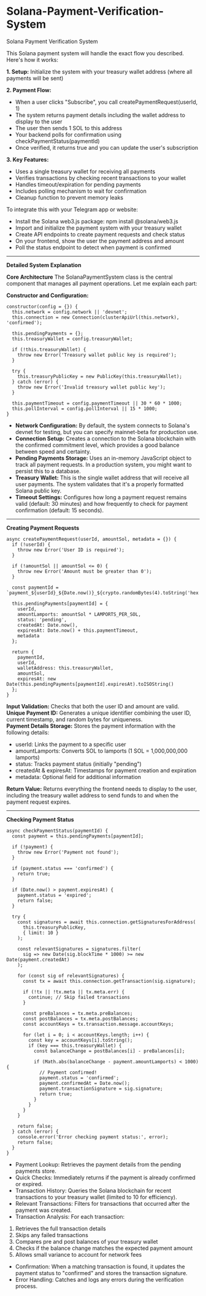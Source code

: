 # Solana-Payment-Verification-System
Solana Payment Verification System

This Solana payment system will handle the exact flow you described. Here's how it works:

**1. Setup:** Initialize the system with your treasury wallet address (where all payments will be sent)

**2. Payment Flow:**

- When a user clicks "Subscribe", you call createPaymentRequest(userId, 1)
- The system returns payment details including the wallet address to display to the user
- The user then sends 1 SOL to this address
- Your backend polls for confirmation using checkPaymentStatus(paymentId)
- Once verified, it returns true and you can update the user's subscription

**3. Key Features:**

- Uses a single treasury wallet for receiving all payments
- Verifies transactions by checking recent transactions to your wallet
- Handles timeout/expiration for pending payments
- Includes polling mechanism to wait for confirmation
- Cleanup function to prevent memory leaks

To integrate this with your Telegram app or website:

- Install the Solana web3.js package: npm install @solana/web3.js
- Import and initialize the payment system with your treasury wallet
- Create API endpoints to create payment requests and check status
- On your frontend, show the user the payment address and amount
- Poll the status endpoint to detect when payment is confirmed

---------------------------------------------------------------------------------------------------------------

**Detailed System Explanation**

**Core Architecture**
The SolanaPaymentSystem class is the central component that manages all payment operations. Let me explain each part:

**Constructor and Configuration:**
```
constructor(config = {}) {
  this.network = config.network || 'devnet';
  this.connection = new Connection(clusterApiUrl(this.network), 'confirmed');
  
  this.pendingPayments = {};
  this.treasuryWallet = config.treasuryWallet;
  
  if (!this.treasuryWallet) {
    throw new Error('Treasury wallet public key is required');
  }
  
  try {
    this.treasuryPublicKey = new PublicKey(this.treasuryWallet);
  } catch (error) {
    throw new Error('Invalid treasury wallet public key');
  }
  
  this.paymentTimeout = config.paymentTimeout || 30 * 60 * 1000; 
  this.pollInterval = config.pollInterval || 15 * 1000; 
}
```

- **Network Configuration:** By default, the system connects to Solana's devnet for testing, but you can specify mainnet-beta for production use.
- **Connection Setup:** Creates a connection to the Solana blockchain with the confirmed commitment level, which provides a good balance between speed and certainty.
- **Pending Payments Storage:** Uses an in-memory JavaScript object to track all payment requests. In a production system, you might want to persist this to a database.
- **Treasury Wallet:** This is the single wallet address that will receive all user payments. The system validates that it's a properly formatted Solana public key.
- **Timeout Settings:** Configures how long a payment request remains valid (default: 30 minutes) and how frequently to check for payment confirmation (default: 15 seconds).

---------------------------------------------------------------------------------------------------------------

**Creating Payment Requests**
```
async createPaymentRequest(userId, amountSol, metadata = {}) {
  if (!userId) {
    throw new Error('User ID is required');
  }
  
  if (!amountSol || amountSol <= 0) {
    throw new Error('Amount must be greater than 0');
  }
  
  const paymentId = `payment_${userId}_${Date.now()}_${crypto.randomBytes(4).toString('hex')}`;
  
  this.pendingPayments[paymentId] = {
    userId,
    amountLamports: amountSol * LAMPORTS_PER_SOL,
    status: 'pending',
    createdAt: Date.now(),
    expiresAt: Date.now() + this.paymentTimeout,
    metadata
  };
  
  return {
    paymentId,
    userId,
    walletAddress: this.treasuryWallet,
    amountSol,
    expiresAt: new Date(this.pendingPayments[paymentId].expiresAt).toISOString()
  };
}
```

**Input Validation:** Checks that both the user ID and amount are valid.
<br>
**Unique Payment ID:** Generates a unique identifier combining the user ID, current timestamp, and random bytes for uniqueness.
<br>
**Payment Details Storage:** Stores the payment information with the following details:
<br>

- userId: Links the payment to a specific user
- amountLamports: Converts SOL to lamports (1 SOL = 1,000,000,000 lamports)
- status: Tracks payment status (initially "pending")
- createdAt & expiresAt: Timestamps for payment creation and expiration
- metadata: Optional field for additional information


**Return Value:** Returns everything the frontend needs to display to the user, including the treasury wallet address to send funds to and when the payment request expires.

---------------------------------------------------------------------------------------------------------------

**Checking Payment Status**

```
async checkPaymentStatus(paymentId) {
  const payment = this.pendingPayments[paymentId];
  
  if (!payment) {
    throw new Error('Payment not found');
  }
  
  if (payment.status === 'confirmed') {
    return true;
  }
  
  if (Date.now() > payment.expiresAt) {
    payment.status = 'expired';
    return false;
  }
  
  try {
    const signatures = await this.connection.getSignaturesForAddress(
      this.treasuryPublicKey,
      { limit: 10 }
    );
    
    const relevantSignatures = signatures.filter(
      sig => new Date(sig.blockTime * 1000) >= new Date(payment.createdAt)
    );
    
    for (const sig of relevantSignatures) {
      const tx = await this.connection.getTransaction(sig.signature);
      
      if (!tx || !tx.meta || tx.meta.err) {
        continue; // Skip failed transactions
      }
      
      const preBalances = tx.meta.preBalances;
      const postBalances = tx.meta.postBalances;
      const accountKeys = tx.transaction.message.accountKeys;
      
      for (let i = 0; i < accountKeys.length; i++) {
        const key = accountKeys[i].toString();
        if (key === this.treasuryWallet) {
          const balanceChange = postBalances[i] - preBalances[i];
          
          if (Math.abs(balanceChange - payment.amountLamports) < 1000) {
            // Payment confirmed!
            payment.status = 'confirmed';
            payment.confirmedAt = Date.now();
            payment.transactionSignature = sig.signature;
            return true;
          }
        }
      }
    }

    return false;
  } catch (error) {
    console.error('Error checking payment status:', error);
    return false;
  }
}
```

- Payment Lookup: Retrieves the payment details from the pending payments store.
- Quick Checks: Immediately returns if the payment is already confirmed or expired.
- Transaction History: Queries the Solana blockchain for recent transactions to your treasury wallet (limited to 10 for efficiency).
- Relevant Transactions: Filters for transactions that occurred after the payment was created.
- Transaction Analysis: For each transaction:

1. Retrieves the full transaction details
2. Skips any failed transactions
3. Compares pre and post balances of your treasury wallet
4. Checks if the balance change matches the expected payment amount
5. Allows small variance to account for network fees


- Confirmation: When a matching transaction is found, it updates the payment status to "confirmed" and stores the transaction signature.
- Error Handling: Catches and logs any errors during the verification process.
